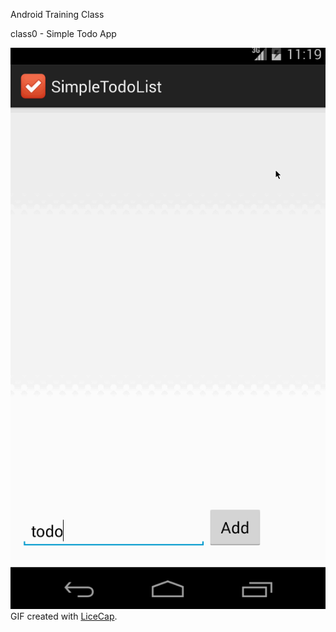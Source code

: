 Android Training Class

class0 - Simple Todo App

  ![Video Walkthrough](todoApp.gif)
  GIF created with [LiceCap](http://www.cockos.com/licecap/).
